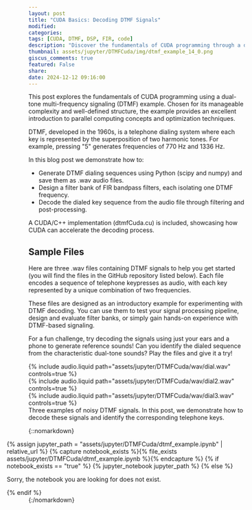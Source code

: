 ```yaml
---
layout: post
title: "CUDA Basics: Decoding DTMF Signals"
modified:
categories: 
tags: [CUDA, DTMF, DSP, FIR, code]
description: "Discover the fundamentals of CUDA programming through a dual-tone multi-frequency (DTMF) signaling example. Learn how to generate DTMF signals, save them as .wav files, design FIR bandpass filters, and decode dialed keys. This project includes a CUDA/C++ implementation (dtmfCuda.cu) to showcase the power of parallel computing for signal processing."
thumbnail: assets/jupyter/DTMFCuda/img/dtmf_example_14_0.png
giscus_comments: true
featured: False
share:
date: 2024-12-12 09:16:00
---
```


This post explores the fundamentals of CUDA programming using a dual-tone multi-frequency signaling (DTMF) example. Chosen for its manageable complexity and well-defined structure, the example provides an excellent introduction to parallel computing concepts and optimization techniques.

DTMF, developed in the 1960s, is a telephone dialing system where each key is represented by the superposition of two harmonic tones. For example, pressing "5" generates frequencies of 770 Hz and 1336 Hz.

In this blog post we demonstrate how to:

- Generate DTMF dialing sequences using Python (scipy and numpy) and save them as .wav audio files.
- Design a filter bank of FIR bandpass filters, each isolating one DTMF frequency.
- Decode the dialed key sequence from the audio file through filtering and post-processing.

A CUDA/C++ implementation (dtmfCuda.cu) is included, showcasing how CUDA can accelerate the decoding process.

## Sample Files

Here are three .wav files containing DTMF signals to help you get started (you will find the files in the GitHub repository listed below). Each file encodes a sequence of telephone keypresses as audio, with each key represented by a unique combination of two frequencies.

These files are designed as an introductory example for experimenting with DTMF decoding. You can use them to test your signal processing pipeline, design and evaluate filter banks, or simply gain hands-on experience with DTMF-based signaling.

For a fun challenge, try decoding the signals using just your ears and a phone to generate reference sounds! Can you identify the dialed sequence from the characteristic dual-tone sounds? Play the files and give it a try!

<div class="row mt-3">
    <div class="col-sm mt-3 mt-md-0">
        {% include audio.liquid path="assets/jupyter/DTMFCuda/wav/dial.wav" controls=true %}
    </div>
    <div class="col-sm mt-3 mt-md-0">
        {% include audio.liquid path="assets/jupyter/DTMFCuda/wav/dial2.wav" controls=true %}
    </div>
    <div class="col-sm mt-3 mt-md-0">
        {% include audio.liquid path="assets/jupyter/DTMFCuda/wav/dial3.wav" controls=true %}
    </div>
</div>
<div class="caption">
    Three examples of noisy DTMF signals. In this post, we demonstrate how to decode these signals and identify the corresponding telephone keys.
</div>


<!--- Move to CSS  --->
<style>
  .jupyter-child-ext {
  width: 112%;
  position: relative;
  left: calc(-10%);
}
</style>

{::nomarkdown}
<div class="jupyter-child-ext">
{% assign jupyter_path = "assets/jupyter/DTMFCuda/dtmf_example.ipynb" | relative_url %}
{% capture notebook_exists %}{% file_exists assets/jupyter/DTMFCuda/dtmf_example.ipynb %}{% endcapture %}
{% if notebook_exists == "true" %}
{% jupyter_notebook jupyter_path %}
{% else %}
<p>Sorry, the notebook you are looking for does not exist.</p>
{% endif %}
</div>
{:/nomarkdown}